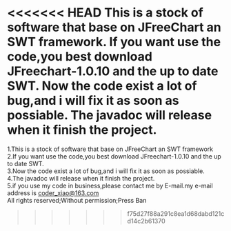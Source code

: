<<<<<<< HEAD
This is a stock of software that base on JFreeChart an SWT framework.
If you want use the code,you best download JFreechart-1.0.10 and the up to date SWT.
Now the code exist a lot of bug,and i will fix it as soon as possiable.
The javadoc will release when it finish the project.
=======
1.This is a stock of software that base on JFreeChart an SWT framework<br/>
2.If you want use the code,you best download JFreechart-1.0.10 and the up to date SWT.<br/>
3.Now the code exist a lot of bug,and i will fix it as soon as possiable.<br/>
4.The javadoc will release when it finish the project.<br/>
5.if you use my code in business,please contact me by E-mail.my e-mail address is coder_xiao@163.com<br/>
All rights reserved;Without permission;Press Ban<br/>
>>>>>>> f75d27f88a291c8ea1d68dabd121cd14c2b61370
